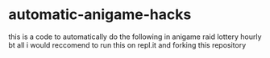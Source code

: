 # automatic-anigame-hacks
 this is a code to automatically do the following in anigame     raid     lottery     hourly     bt all i would reccomend to run this on repl.it and forking this repository
